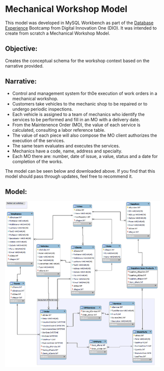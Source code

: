 # Mechanical Workshop Model

This model was developed in MySQL Workbench as part of the [Database Experience](https://www.dio.me/bootcamp/database-experience) Bootcamp from Digital Innovation One (DIO). It was intended to create from scratch a Mechanical Workshop Model.

## Objective:
Creates the conceptual schema for the workshop context based on the narrative provided.

## Narrative:

- Control and management system for th0e execution of work orders in a mechanical workshop.
- Customers take vehicles to the mechanic shop to be repaired or to undergo periodic inspections.
- Each vehicle is assigned to a team of mechanics who identify the services to be performed and fill in an MO with a delivery date.
- From the Maintenence Order (MO), the value of each service is calculated, consulting a labor reference table.
- The value of each piece will also compose the MO client authorizes the execution of the services.
- The same team evaluates and executes the services.
- Mechanics have a code, name, address and specialty.
- Each MO there are: number, date of issue, a value, status and a date for completion of the works.

The model can be seen below and downloaded above. If you find that this model should pass through updates, feel free to recommend it.



## Model:

<p align="center">
  <img src="https://github.com/thaynanff/Databases-and-SQL/blob/main/2.%20Mechanical%20Workshop%20Model/Mechanical%20Workshop%20Model.png?raw=true" >
</p>